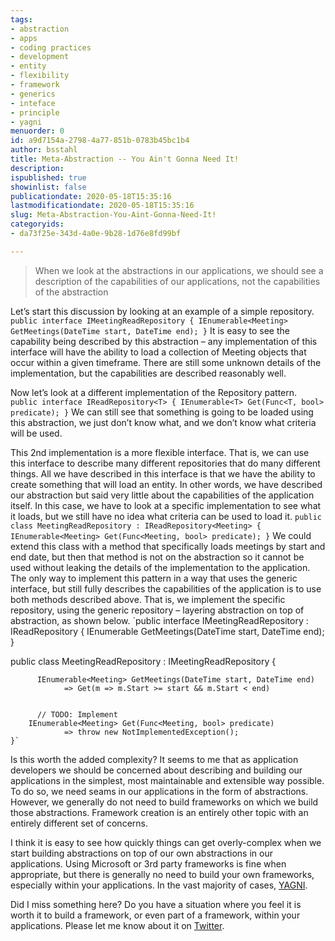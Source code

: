 ```yaml
---
tags:
- abstraction
- apps
- coding practices
- development
- entity
- flexibility
- framework
- generics
- inteface
- principle
- yagni
menuorder: 0
id: a9d7154a-2798-4a77-851b-0783b45bc1b4
author: bsstahl
title: Meta-Abstraction -- You Ain't Gonna Need It!
description: 
ispublished: true
showinlist: false
publicationdate: 2020-05-18T15:35:16
lastmodificationdate: 2020-05-18T15:35:16
slug: Meta-Abstraction-You-Aint-Gonna-Need-It!
categoryids:
- da73f25e-343d-4a0e-9b28-1d76e8fd99bf

---
```



> When we look at the abstractions in our applications, we should see a description of the capabilities of our applications, not the capabilities of the abstraction


Let’s start this discussion by looking at an example of a simple repository.
 `public interface IMeetingReadRepository
    {
        IEnumerable<Meeting> GetMeetings(DateTime start, DateTime end);
    }`
It is easy to see the capability being described by this abstraction – any implementation of this interface will have the ability to load a collection of Meeting objects that occur within a given timeframe. There are still some unknown details of the implementation, but the capabilities are described reasonably well.

Now let’s look at a different implementation of the Repository pattern.
`public interface IReadRepository<T>
    {
        IEnumerable<T> Get(Func<T, bool> predicate);
    }`
We can still see that something is going to be loaded using this abstraction, we just don’t know what, and we don’t know what criteria will be used.

This 2nd implementation is a more flexible interface. That is, we can use this interface to describe many different repositories that do many different things. All we have described in this interface is that we have the ability to create something that will load an entity. In other words, we have described our abstraction but said very little about the capabilities of the application itself. In this case, we have to look at a specific implementation to see what it loads, but we still have no idea what criteria can be used to load it.
`public class MeetingReadRepository : IReadRepository<Meeting>
    {
        IEnumerable<Meeting> Get(Func<Meeting, bool> predicate);
    }`
We could extend this class with a method that specifically loads meetings by start and end date, but then that method is not on the abstraction so it cannot be used without leaking the details of the implementation to the application.  The only way to implement this pattern in a way that uses the generic interface, but still fully describes the capabilities of the application is to use both methods described above. That is, we implement the specific repository, using the generic repository – layering abstraction on top of abstraction, as shown below.
`public interface IMeetingReadRepository : IReadRepository<Meeting>
    {
        IEnumerable<Meeting> GetMeetings(DateTime start, DateTime end);
    }

  public class MeetingReadRepository : IMeetingReadRepository
    {

          IEnumerable<Meeting> GetMeetings(DateTime start, DateTime end) 
                => Get(m => m.Start >= start && m.Start < end)


          // TODO: Implement
        IEnumerable<Meeting> Get(Func<Meeting, bool> predicate)
                => throw new NotImplementedException();
    }`
Is this worth the added complexity? It seems to me that as application developers we should be concerned about describing and building our applications in the simplest, most maintainable and extensible way possible. To do so, we need seams in our applications in the form of abstractions. However, we generally do not need to build frameworks on which we build those abstractions. Framework creation is an entirely other topic with an entirely different set of concerns.

I think it is easy to see how quickly things can get overly-complex when we start building abstractions on top of our own abstractions in our applications. Using Microsoft or 3rd party frameworks is fine when appropriate, but there is generally no need to build your own frameworks, especially within your applications. In the vast majority of cases, [YAGNI](/?tag=/yagni).

Did I miss something here? Do you have a situation where you feel it is worth it to build a framework, or even part of a framework, within your applications. Please let me know about it on [Twitter](https://twitter.com/bsstahl).

